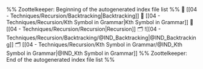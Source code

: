 %% Zoottelkeeper: Beginning of the autogenerated index file list  %%
📄 [[04 - Techniques/Recursion/Backtracking|Backtracking]]
📄 [[04 - Techniques/Recursion/Kth Symbol in Grammar|Kth Symbol in Grammar]]
📄 [[04 - Techniques/Recursion/Recursion|Recursion]]
🗂️ ![[04 - Techniques/Recursion/Backtracking/@IND_Backtracking|@IND_Backtracking]]
🗂️ [[04 - Techniques/Recursion/Kth Symbol in Grammar/@IND_Kth Symbol in Grammar|@IND_Kth Symbol in Grammar]]
%% Zoottelkeeper: End of the autogenerated index file list  %%
